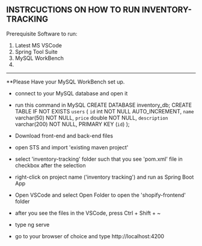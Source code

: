 INSTRCUCTIONS ON HOW TO RUN INVENTORY-TRACKING
-------------------------------------------------
Prerequisite Software to run:
1. Latest MS VSCode
2. Spring Tool Suite
3. MySQL WorkBench
4. 
----------
**Please Have your MySQL WorkBench set up.

- connect to your MySQL database and open it

- run this command in MySQL
CREATE DATABASE inventory_db;
CREATE TABLE IF NOT EXISTS `users` (
 `id` int NOT NULL AUTO_INCREMENT,
 `name` varchar(50) NOT NULL,
 `price` double NOT NULL,
 `description` varchar(200) NOT NULL,
 PRIMARY KEY (`id`)
);

- Download front-end and back-end files

- open STS and import 'existing maven project'

- select 'inventory-tracking' folder such that you see 'pom.xml' file in checkbox after the selection

- right-click on project name ('inventory tracking') and run as Spring Boot App

- Open VSCode and select Open Folder to open the 'shopify-frontend' folder

- after you see the files in the VSCode, press Ctrl + Shift + ~

- type ng serve

- go to your browser of choice and type http://localhost:4200
